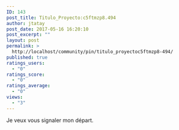 ```yaml
---
ID: 143
post_title: Titulo_Proyecto:c5ftmzp8.494
author: jtatay
post_date: 2017-05-16 16:20:10
post_excerpt: ""
layout: post
permalink: >
  http://localhost/community/pin/titulo_proyectoc5ftmzp8-494/
published: true
ratings_users:
  - "0"
ratings_score:
  - "0"
ratings_average:
  - "0"
views:
  - "3"
---
```

Je veux vous signaler mon départ.